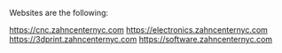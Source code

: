 Websites are the following:


https://cnc.zahncenternyc.com
https://electronics.zahncenternyc.com
https://3dprint.zahncenternyc.com
https://software.zahncenternyc.com
